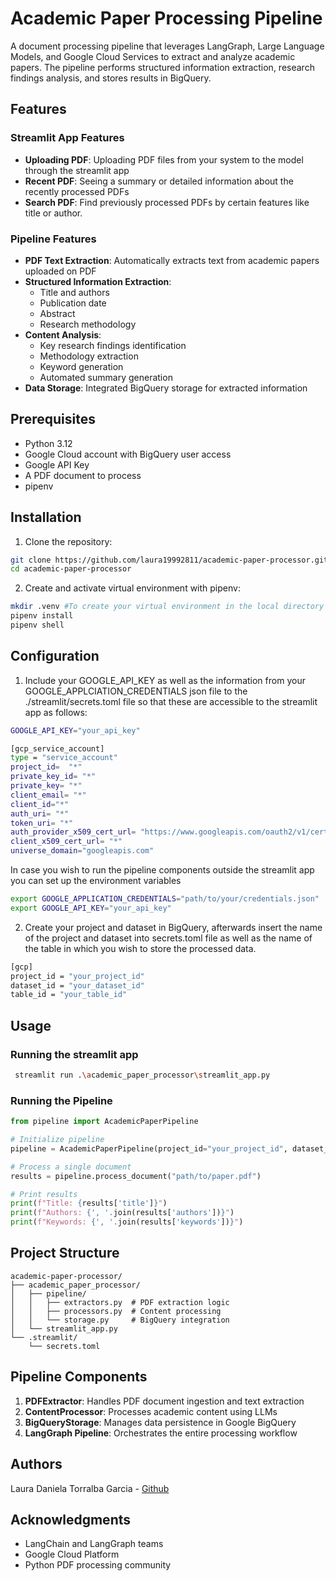 # Academic Paper Processing Pipeline

A document processing pipeline that leverages LangGraph, Large Language Models, and Google Cloud Services to extract and analyze academic papers. The pipeline performs structured information extraction, research findings analysis, and stores results in BigQuery.

## Features
### Streamlit App Features
- **Uploading PDF**: Uploading PDF files from your system to the model through the streamlit app 
- **Recent PDF**: Seeing a summary or detailed information about the recently processed PDFs
- **Search PDF**: Find previously processed PDFs by certain features like title or author.

### Pipeline Features
- **PDF Text Extraction**: Automatically extracts text from academic papers uploaded on PDF
- **Structured Information Extraction**: 
  - Title and authors
  - Publication date
  - Abstract
  - Research methodology
- **Content Analysis**:
  - Key research findings identification
  - Methodology extraction
  - Keyword generation
  - Automated summary generation
- **Data Storage**: Integrated BigQuery storage for extracted information




## Prerequisites

- Python 3.12 
- Google Cloud account with BigQuery user access
- Google API Key
- A PDF document to process
- pipenv

## Installation

1. Clone the repository:
```bash
git clone https://github.com/laura19992811/academic-paper-processor.git
cd academic-paper-processor
```

2. Create and activate virtual environment with pipenv:
```bash
mkdir .venv #To create your virtual environment in the local directory
pipenv install
pipenv shell
```

## Configuration
1. Include your GOOGLE_API_KEY as well as the information from your GOOGLE_APPLCIATION_CREDENTIALS json file to the ./streamlit/secrets.toml file so that these are accessible to the streamlit app as follows:
```bash
GOOGLE_API_KEY="your_api_key"

[gcp_service_account]
type = "service_account"
project_id=  "*"
private_key_id= "*"
private_key= "*"
client_email= "*"
client_id="*"
auth_uri= "*"
token_uri= "*"
auth_provider_x509_cert_url= "https://www.googleapis.com/oauth2/v1/certs"
client_x509_cert_url= "*"
universe_domain="googleapis.com"
```
In case you wish to run the pipeline components outside the streamlit app you can set up the environment variables
```bash
export GOOGLE_APPLICATION_CREDENTIALS="path/to/your/credentials.json"
export GOOGLE_API_KEY="your_api_key"
```
2. Create your project and dataset in BigQuery, afterwards insert the name of the project and dataset into secrets.toml file as well as the name of the table in which you wish to store the processed data.
```bash
[gcp]
project_id = "your_project_id"
dataset_id = "your_dataset_id"
table_id = "your_table_id"
```
## Usage
### Running the streamlit app
```bash
 streamlit run .\academic_paper_processor\streamlit_app.py
```

### Running the Pipeline

```python
from pipeline import AcademicPaperPipeline

# Initialize pipeline
pipeline = AcademicPaperPipeline(project_id="your_project_id", dataset_id="your_dataset_id",table_id="your_table_id") 

# Process a single document
results = pipeline.process_document("path/to/paper.pdf")

# Print results
print(f"Title: {results['title']}")
print(f"Authors: {', '.join(results['authors'])}")
print(f"Keywords: {', '.join(results['keywords'])}")
```



## Project Structure

```
academic-paper-processor/
├── academic_paper_processor/
│   ├── pipeline/
│   │   ├── extractors.py  # PDF extraction logic
│   │   ├── processors.py  # Content processing
│   │   └── storage.py     # BigQuery integration
│   └── streamlit_app.py
└── .streamlit/
    └── secrets.toml
```

## Pipeline Components

1. **PDFExtractor**: Handles PDF document ingestion and text extraction
2. **ContentProcessor**: Processes academic content using LLMs
3. **BigQueryStorage**: Manages data persistence in Google BigQuery
4. **LangGraph Pipeline**: Orchestrates the entire processing workflow




## Authors

Laura Daniela Torralba Garcia - [Github](https://github.com/laura19992811)

## Acknowledgments

- LangChain and LangGraph teams
- Google Cloud Platform
- Python PDF processing community
